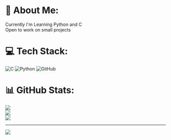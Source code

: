 # 💫 About Me:
Currently I'm Learning Python and C<br>Open to work on small projects 


# 💻 Tech Stack:
![C](https://img.shields.io/badge/c-%2300599C.svg?style=for-the-badge&logo=c&logoColor=white) ![Python](https://img.shields.io/badge/python-3670A0?style=for-the-badge&logo=python&logoColor=ffdd54) ![GitHub](https://img.shields.io/badge/github-%23121011.svg?style=for-the-badge&logo=github&logoColor=white)
# 📊 GitHub Stats:
![](https://github-readme-stats.vercel.app/api?username=piyushhcreates&theme=dark&hide_border=false&include_all_commits=true&count_private=true)<br/>
![](https://nirzak-streak-stats.vercel.app/?user=piyushhcreates&theme=dark&hide_border=false)<br/>
![](https://github-readme-stats.vercel.app/api/top-langs/?username=piyushhcreates&theme=dark&hide_border=false&include_all_commits=true&count_private=true&layout=compact)

---
[![](https://visitcount.itsvg.in/api?id=piyushhcreates&icon=0&color=0)](https://visitcount.itsvg.in)

<!-- Proudly created with GPRM ( https://gprm.itsvg.in ) -->
